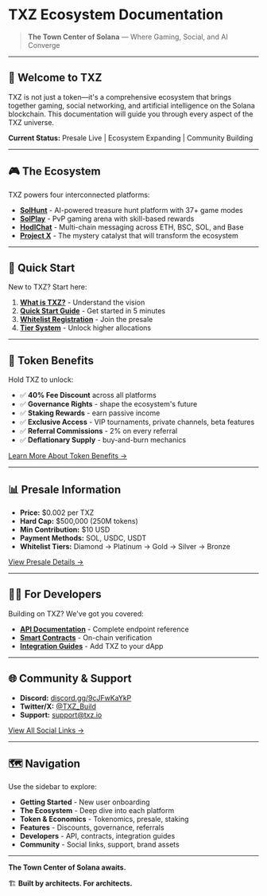 # TXZ Ecosystem Documentation

> **The Town Center of Solana** — Where Gaming, Social, and AI Converge

---

## 🌟 Welcome to TXZ

TXZ is not just a token—it's a comprehensive ecosystem that brings together gaming, social networking, and artificial intelligence on the Solana blockchain. This documentation will guide you through every aspect of the TXZ universe.

**Current Status:** Presale Live | Ecosystem Expanding | Community Building

---

## 🎮 The Ecosystem

TXZ powers four interconnected platforms:

- **[SolHunt](ecosystem/solhunt.md)** - AI-powered treasure hunt platform with 37+ game modes
- **[SolPlay](ecosystem/solplay.md)** - PvP gaming arena with skill-based rewards
- **[HodlChat](ecosystem/hodlchat.md)** - Multi-chain messaging across ETH, BSC, SOL, and Base
- **[Project X](ecosystem/project-x.md)** - The mystery catalyst that will transform the ecosystem

---

## 🚀 Quick Start

New to TXZ? Start here:

1. **[What is TXZ?](getting-started/introduction.md)** - Understand the vision
2. **[Quick Start Guide](getting-started/quick-start.md)** - Get started in 5 minutes
3. **[Whitelist Registration](getting-started/whitelist.md)** - Join the presale
4. **[Tier System](features/tiers.md)** - Unlock higher allocations

---

## 💎 Token Benefits

Hold TXZ to unlock:

- ✅ **40% Fee Discount** across all platforms
- ✅ **Governance Rights** - shape the ecosystem's future
- ✅ **Staking Rewards** - earn passive income
- ✅ **Exclusive Access** - VIP tournaments, private channels, beta features
- ✅ **Referral Commissions** - 2% on every referral
- ✅ **Deflationary Supply** - buy-and-burn mechanics

[Learn More About Token Benefits →](token/tokenomics.md)

---

## 📊 Presale Information

- **Price:** $0.002 per TXZ
- **Hard Cap:** $500,000 (250M tokens)
- **Min Contribution:** $10 USD
- **Payment Methods:** SOL, USDC, USDT
- **Whitelist Tiers:** Diamond → Platinum → Gold → Silver → Bronze

[View Presale Details →](token/presale.md)

---

## 👨‍💻 For Developers

Building on TXZ? We've got you covered:

- **[API Documentation](developers/api.md)** - Complete endpoint reference
- **[Smart Contracts](developers/contracts.md)** - On-chain verification
- **[Integration Guides](developers/integration.md)** - Add TXZ to your dApp

---

## 🌐 Community & Support

- **Discord:** [discord.gg/9cJFwKaYkP](https://discord.gg/9cJFwKaYkP)
- **Twitter/X:** [@TXZ_Build](https://x.com/TXz_build)
- **Support:** [support@txz.io](mailto:support@txz.io)

[View All Social Links →](community/social.md)

---

## 🗺️ Navigation

Use the sidebar to explore:

- **Getting Started** - New user onboarding
- **The Ecosystem** - Deep dive into each platform
- **Token & Economics** - Tokenomics, presale, staking
- **Features** - Discounts, governance, referrals
- **Developers** - API, contracts, integration guides
- **Community** - Social links, support, brand assets

---

**The Town Center of Solana awaits.**

🏗️ **Built by architects. For architects.**
